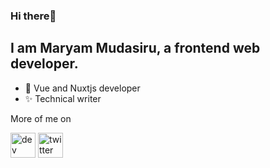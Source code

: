 ### Hi there👋


<!-- **Adenikym/Adenikym** is a ✨ _special_ ✨ repository because its `README.md` (this file) appears on your GitHub profile. -->
<!-- 
Here are some ideas to get you started: -->
## I am Maryam Mudasiru, a frontend web developer. 
- 👯 Vue and Nuxtjs developer
- ✨ Technical writer

More of me on

[<img src='https://cdn.jsdelivr.net/npm/simple-icons@3.0.1/icons/hashnode.svg' alt='dev' height='40'>](https://hashnode.com/@Adeniky)  [<img src='https://cdn.jsdelivr.net/npm/simple-icons@3.0.1/icons/twitter.svg' alt='twitter' height='40'>](https://twitter.com/https://twitter.com/emsinachi?s=09)  


